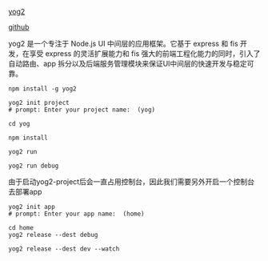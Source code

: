 [yog2](http://fex.baidu.com/yog2/)

[github](https://github.com/fex-team/yog2)

yog2 是一个专注于 Node.js UI 中间层的应用框架。它基于 express 和 fis 开发，在享受 express 的灵活扩展能力和 fis 强大的前端工程化能力的同时，引入了自动路由、app 拆分以及后端服务管理模块来保证UI中间层的快速开发与稳定可靠。

```
npm install -g yog2
```

```
yog2 init project
# prompt: Enter your project name:  (yog)

cd yog

npm install

yog2 run

yog2 run debug
```

由于启动yog2-project后会一直占用控制台，因此我们需要另外开启一个控制台去部署app

```
yog2 init app
# prompt: Enter your app name:  (home)

cd home
yog2 release --dest debug

yog2 release --dest dev --watch
```
